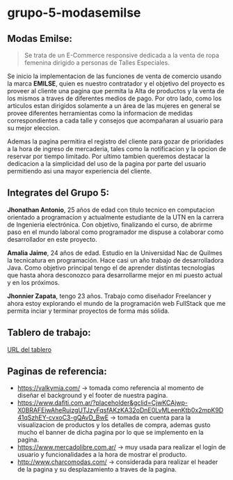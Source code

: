 # grupo-5-modasemilse
## Modas Emilse:

>Se trata de un E-Commerce responsive dedicada a la venta de ropa femenina dirigido a personas de Talles Especiales.

Se inicio la implementacion de las funciones de venta de comercio usando la marca **EMILSE**, quien es nuestro contratador y el objetivo
del proyecto es proveer al cliente una pagina que permita la Alta de productos y la venta de los mismos a traves de diferentes medios
de pago. Por otro lado, como los articulos estan dirigidos solamente a un área de las mujeres en general se provee diferentes herramientas
como la informacion de medidas correspondientes a cada talle y consejos que acompañaran al usuario para su mejor eleccion.

Ademas la pagina permitira el registro del cliente para gozar de prioridades a la hora de ingreso de mercaderia, tales como la notificacion
y la opcion de reservar por tiempo limitado.
Por ultimo tambien queremos destacar la dedicacion a la simplicidad del uso de la pagina por parte del usuario permitiendo asi una mayor
experiencia del cliente.

## Integrates del Grupo 5:

**Jhonathan Antonio**, 25 años de edad con titulo tecnico en computacion orientado a programacion y actualmente estudiante de la
UTN en la carrera de Ingenieria electrónica. Con objetivo, finalizando el curso, de abrirme paso en el mundo laboral como programador me 
dispuse a colaborar como desarrollador en este proyecto.

**Amalia Jaime**, 24 años de edad. Estudio en la Universidad Nac de Quilmes la tecnicatura en programación. Hace casi un año trabajo de desarrolladora Java.
Como objetivo principal tengo el de aprender distintas tecnologías que hasta ahora desconozco para desarrollarme mejor en mi puesto actual y en los próximos.

**Jhonnier Zapata**, tengo 23 años. Trabajo como diseñador Freelancer y ahora estoy explorando el mundo de la programación web FullStack que me permita inciar 
y terminar proyectos de forma más sólida.

## Tablero de trabajo:
[URL del tablero](https://trello.com/b/LaHJRFgi/proyecto-final-dh)

## Paginas de referencia:

* https://valkymia.com/ -> tomada como referencia al momento de diseñar el background y el footer de nuestra pagina.
* https://www.dafiti.com.ar/?placeholder&gclid=CjwKCAjwp-X0BRAFEiwAheRuizgUTJzyFqsfAKzKA32oDnE0LvMLeenKtb0x2mpK9D41qSzhEY-cvxoC3-gQAvD_BwE -> tomada en
cuenta para la visualizacion de productos y los detalles de compra, ademas gusto mucho el banner de dicha pagina por lo que se implemento en la pagina.
* https://www.mercadolibre.com.ar/ -> muy usada para realizar el login de usuario y funcionalidades a la hora de mostrar el producto.
* http://www.charcomodas.com/ -> considerada para realizar el header de la pagina y su desplazamiento a traves de la pagina.

